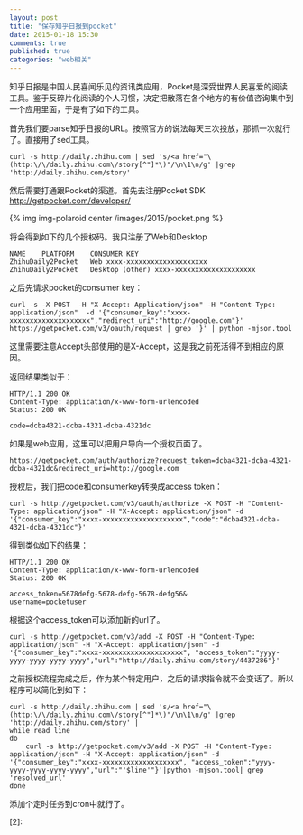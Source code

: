 ```yaml
---
layout: post
title: "保存知乎日报到pocket"
date: 2015-01-18 15:30
comments: true
published: true
categories: "web相关"
---
```

  知乎日报是中国人民喜闻乐见的资讯类应用，Pocket是深受世界人民喜爱的阅读工具。鉴于反碎片化阅读的个人习惯，决定把散落在各个地方的有价值咨询集中到一个应用里面，于是有了如下的工具。

  首先我们要parse知乎日报的URL。按照官方的说法每天三次投放，那抓一次就行了。直接用了sed工具。

	curl -s http://daily.zhihu.com | sed 's/<a href="\(http:\/\/daily.zhihu.com\/story[^"]*\)"/\n\1\n/g' |grep 'http://daily.zhihu.com/story'

<!--more-->
  
  然后需要打通跟Pocket的渠道。首先去注册Pocket SDK <http://getpocket.com/developer/>

  {% img img-polaroid center /images/2015/pocket.png %}

  将会得到如下的几个授权码。我只注册了Web和Desktop

  	NAME	PLATFORM	CONSUMER KEY
	ZhihuDaily2Pocket	Web	xxxx-xxxxxxxxxxxxxxxxxxxx
	ZhihuDaily2Pocket	Desktop (other)	xxxx-xxxxxxxxxxxxxxxxxxxx


  之后先请求pocket的consumer key：

  	curl -s -X POST  -H "X-Accept: Application/json" -H "Content-Type: application/json"  -d '{"consumer_key":"xxxx-xxxxxxxxxxxxxxxxxxxx","redirect_uri":"http://google.com"}'  https://getpocket.com/v3/oauth/request | grep '}' | python -mjson.tool

  这里需要注意Accept头部使用的是X-Accept，这是我之前死活得不到相应的原因。

  返回结果类似于：

	HTTP/1.1 200 OK
	Content-Type: application/x-www-form-urlencoded
	Status: 200 OK

	code=dcba4321-dcba-4321-dcba-4321dc
  
  如果是web应用，这里可以把用户导向一个授权页面了。

	https://getpocket.com/auth/authorize?request_token=dcba4321-dcba-4321-dcba-4321dc&redirect_uri=http://google.com
  
  授权后，我们把code和consumerkey转换成access token：

  	curl -s http://getpocket.com/v3/oauth/authorize -X POST -H "Content-Type: application/json" -H "X-Accept: application/json" -d '{"consumer_key":"xxxx-xxxxxxxxxxxxxxxxxxxx","code":"dcba4321-dcba-4321-dcba-4321dc"}'

  得到类似如下的结果：

	HTTP/1.1 200 OK
	Content-Type: application/x-www-form-urlencoded
	Status: 200 OK

	access_token=5678defg-5678-defg-5678-defg56&
	username=pocketuser

  根据这个access_token可以添加新的url了。

  	curl -s http://getpocket.com/v3/add -X POST -H "Content-Type: application/json" -H "X-Accept: application/json" -d '{"consumer_key":"xxxx-xxxxxxxxxxxxxxxxxxxx", "access_token":"yyyy-yyyy-yyyy-yyyy-yyyy","url":"http://daily.zhihu.com/story/4437286"}'


  之前授权流程完成之后，作为某个特定用户，之后的请求指令就不会变话了。所以程序可以简化到如下：

	curl -s http://daily.zhihu.com | sed 's/<a href="\(http:\/\/daily.zhihu.com\/story[^"]*\)"/\n\1\n/g' |grep 'http://daily.zhihu.com/story' |
	while read line
	do
		curl -s http://getpocket.com/v3/add -X POST -H "Content-Type: application/json" -H "X-Accept: application/json" -d '{"consumer_key":"xxxx-xxxxxxxxxxxxxxxxxxx", "access_token":"yyyy-yyyy-yyyy-yyyy-yyyy","url":"'$line'"}'|python -mjson.tool| grep 'resolved_url'
	done 
  
  添加个定时任务到cron中就行了。


[1]: http://coolshell.cn/articles/9104.htm   "sed 简明教程"
[2]: